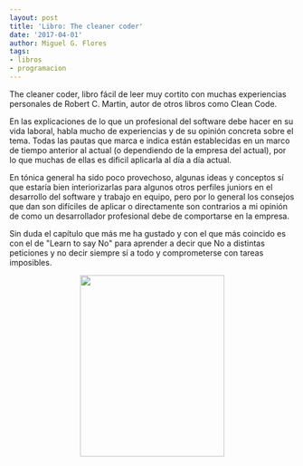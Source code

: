 ```yaml
---
layout: post
title: 'Libro: The cleaner coder'
date: '2017-04-01'
author: Miguel G. Flores
tags:
- libros
- programacion
---
```


The cleaner coder, libro fácil de leer muy cortito con muchas experiencias personales de Robert C. Martin, autor de
otros libros como Clean Code. 

En las explicaciones de lo que un profesional del software debe hacer en su vida laboral, habla mucho de experiencias y
de su opinión concreta sobre el tema. Todas las pautas que marca e indica están establecidas en un marco de tiempo
anterior al actual (o dependiendo de la empresa del actual), por lo que muchas de ellas es dificil aplicarla al día
a día actual.

En tónica general ha sido poco provechoso, algunas ideas y conceptos sí que estaría bien interiorizarlas para algunos 
otros perfiles juniors en el desarrollo del software y trabajo en equipo, pero por lo general los consejos que dan son 
difíciles de aplicar o directamente son contrarios a mi opinión de como un desarrollador profesional debe de comportarse
en la empresa.

Sin duda el capítulo que más me ha gustado y con el que más coincido es con el de "Learn to say No" para aprender a 
decir que No a distintas peticiones y no decir siempre sí a todo y comprometerse con tareas imposibles.

<div class="separator" style="clear: both; text-align: center;"><a href="http://amzn.to/2nILLB6"><img border="0" height="320" src="https://images-na.ssl-images-amazon.com/images/I/512NzCU0wfL._SX383_BO1,204,203,200_.jpg" width="255" /></a></div>
